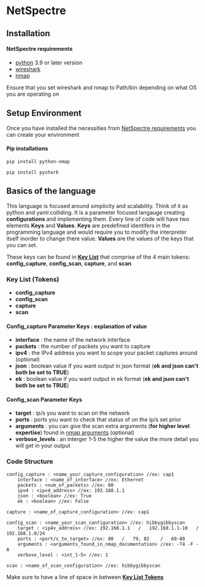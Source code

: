 # NetSpectre

## Installation

#### NetSpectre requirements
- [python](https://www.python.org/downloads/) 3.9 or later version
- [wireshark](https://www.wireshark.org/download.html)
- [nmap](https://nmap.org/download.html)
    
Ensure that you set wireshark and nmap to Path/bin depending on what OS you are operating on

## Setup Environment
Once you have installed the necessities from [NetSpectre requirements](#netspectre-requirements) you can create your environment

#### Pip installations
`pip install python-nmap`

`pip install pyshark`

## Basics of the language
This language is focused around simplicity and scalability. Think of it as python and yaml colliding. It is a parameter focused langauge creating **configurations** and implementing them. Every line of code will have two elements **Keys** and **Values**. **Keys** are predefined identifers in the programming language and would require you to modify the interpreter itself inorder to change there value. **Values** are the values of the keys that you can set. 

These keys can be found in [**Key List**](#key-list-tokens) that comprise of the 4 main tokens: **config_capture**, **config_scan**, **capture**, and **scan**

### Key List (Tokens)
- **config_capture** 
- **config_scan**
- **capture**
- **scan**

#### Config_capture Parameter Keys : explanation of value
- **interface** : the name of the network interface
- **packets** : the number of packets you want to capture
- **ipv4** : the IPv4 address you want to scope your packet captures around (optional)
- **json** : boolean value if you want output in json format (**ek and json can't both be set to TRUE**)
- **ek** : boolean value if you want output in ek format (**ek and json can't both be set to TRUE**)

#### Config_scan Parameter Keys
- **target** : ip/s you want to scan on the network
- **ports** : ports you want to check that status of on the ip/s set prior
- **arguments** : you can give the scan extra arguments (**for higher level expertise**) found in [nmap arguments](https://nmap.org/book/man-briefoptions.html) (optional)
- **verbose_levels** : an interger 1-5 the higher the value the more detail you will get in your output

### Code Structure
```
config_capture : <name_your_capture_configuration> //ex: cap1
    interface : <name_of_interface> //ex: Ethernet
    packets : <num_of_packets> //ex: 60
    ipv4 : <ipv4_address> //ex: 192.168.1.1
    json : <boolean> //ex: True
    ek : <boolean> //ex: False

capture : <name_of_capture_configuration> //ex: cap1

config_scan : <name_your_scan_configuration> //ex: hibbygibbyscan
    target : <ip4v_address> //ex: 192.168.1.1   /   192.168.1.1-10   /   192.168.1.0/24
    ports : <port/s_to_target> //ex: 80   /   79, 82    /   60-80
    arguments : <arguments_found_in_nmap_documentation> //ex: -T4 -F -A
    verbose_level : <int_1-5> //ex: 1

scan : <name_of_scan_configuration> //ex: hibbygibbyscan
```
Make sure to have a line of space in between [**Key List Tokens**](#key-list-tokens)




